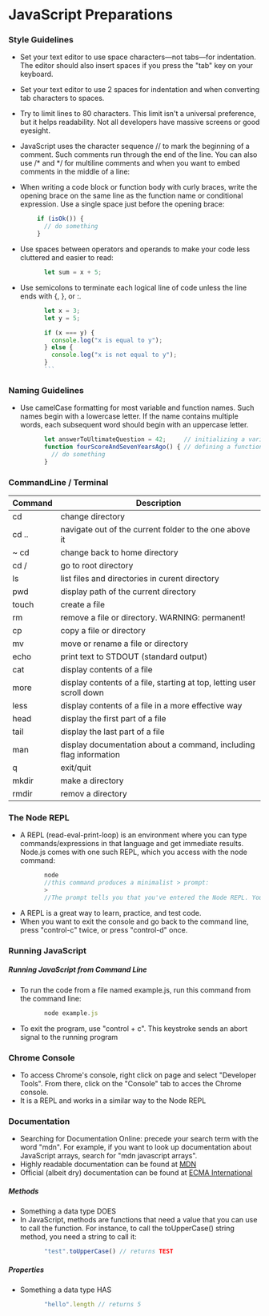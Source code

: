 # JavaScript Preparations

### Style Guidelines 

  - Set your text editor to use space characters—not tabs—for indentation. The editor should also insert spaces if you press the "tab" key on your keyboard.

  - Set your text editor to use 2 spaces for indentation and when converting tab characters to spaces.

  - Try to limit lines to 80 characters. This limit isn't a universal preference, but it helps readability. Not all developers have massive screens or good eyesight.

  - JavaScript uses the character sequence // to mark the beginning of a comment. Such comments run through the end of the line. You can also use /* and */ for multiline comments and when you want to embed comments in the middle of a line:

  - When writing a code block or function body with curly braces, write the opening brace on the same line as the function name or conditional expression. Use a single space just before the opening brace:
  ```js 
          if (isOk()) {             
            // do something
          }
```
- Use spaces between operators and operands to make your code less cluttered and easier to read:
```js 
          let sum = x + 5;          
```
- Use semicolons to terminate each logical line of code unless the line ends with {, }, or :. 
```js
          let x = 3;
          let y = 5;

          if (x === y) {
            console.log("x is equal to y");
          } else {
            console.log("x is not equal to y");
          }
          ```
```
### Naming Guidelines 

  - Use camelCase formatting for most variable and function names. Such names begin with a lowercase letter. If the name contains multiple words, each subsequent word should begin with an uppercase letter. 
```js 
          let answerToUltimateQuestion = 42;     // initializing a variable
          function fourScoreAndSevenYearsAgo() { // defining a function
            // do something
          }
```

### CommandLine / Terminal

| Command   |      Description      |   
|----------|-------------|
| cd | change directory | 
| cd .. | navigate out of the current folder to the one above it | 
| ~ cd | change back to home directory    |   
| cd / | go to root directory    |  
| ls | list files and directories in curent directory    |   
| pwd | display path of the current directory|   
| touch | create a file|
| rm | remove a file or directory. WARNING: permanent! | 
| cp | copy a file or directory | 
| mv | move or rename a file or directory    |   
| echo | print text to STDOUT (standard output)     |   
| cat  | display contents of a file    |   
| more | display contents of a file, starting at top, letting user scroll down    |   
| less | display contents of a file in a more effective way   |   
| head | display the first part of a file    |   
| tail | display the last part of a file  |   
| man | display documentation about a command, including flag information    |   
| q | exit/quit    |   
| mkdir | make a directory    |   
| rmdir |  remov a directory   |   

### The Node REPL
- A REPL (read-eval-print-loop) is an environment where you can type commands/expressions in that language and get immediate results. Node.js comes with one such REPL, which you access with the node command:
```js 
          node
          //this command produces a minimalist > prompt: 
          >
          //The prompt tells you that you've entered the Node REPL. You can run JavaScript commands and see their outputs and return values from this prompt.
```
- A REPL is a great way to learn, practice, and test code. 
- When you want to exit the console and go back to the command line, press "control-c" twice, or press "control-d" once.

### Running JavaScript
##### Running JavaScript from Command Line
- To run the code from a file named example.js, run this command from the command line:

```js 
          node example.js
```
- To exit the program, use "control + c". This keystroke sends an abort signal to the running program

### Chrome Console 
- To access Chrome's console, right click on page and select "Developer Tools". From there, click on the "Console" tab to acces the Chrome console. 
- It is a REPL and works in a similar way to the Node REPL 

### Documentation
- Searching for Documentation Online: precede your search term with the word "mdn". For example, if you want to look up documentation about JavaScript arrays, search for "mdn javascript arrays". 
- Highly readable documentation can be found at [MDN](https://developer.mozilla.org/en-US/docs/Web/JavaScript)
- Official (albeit dry) documentation can be found at [ECMA International](https://www.ecma-international.org/publications-and-standards/standards/ecma-262/)


##### Methods
- Something a data type DOES
- In JavaScript, methods are functions that need a value that you can use to call the function. For instance, to call the toUpperCase() string method, you need a string to call it:

```js
          "test".toUpperCase() // returns TEST
```
##### Properties
- Something a data type HAS 
```js
          "hello".length // returns 5
```


 